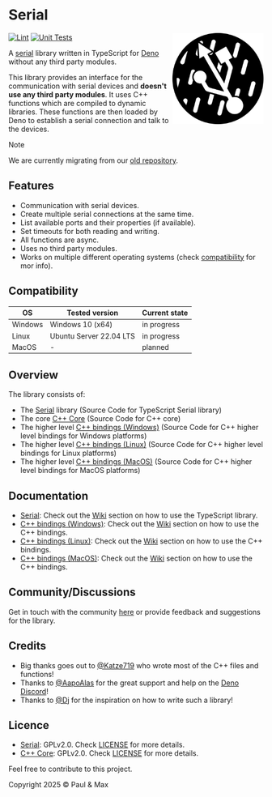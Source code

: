 # Serial

<a href="https://deno.land"><img align="right" src="https://github.com/Serial-IO/.github/blob/main/assets/profile.svg" width="180px" alt="the serial port standing in the rain"></a>

[![Lint](https://github.com/Serial-IO/serial/actions/workflows/lint.yml/badge.svg)](https://github.com/Serial-IO/serial/actions/workflows/lint.yml)
[![Unit Tests](https://github.com/Serial-IO/serial/actions/workflows/unit_tests.yml/badge.svg)](https://github.com/Serial-IO/serial/actions/workflows/unit_tests.yml)

A [serial](https://en.wikipedia.org/wiki/Serial_communication) library written in TypeScript for [Deno](https://deno.land) without any third party modules.

This library provides an interface for the communication with serial devices and **doesn't use any third party modules**. It uses C++ functions which are compiled to dynamic libraries. These functions are then loaded by Deno to establish a serial connection and talk to the devices.

> [!NOTE]
>
> We are currently migrating from our [old repository](https://github.com/TypeScriptPlayground/Serial).

## Features
- Communication with serial devices.
- Create multiple serial connections at the same time.
- List available ports and their properties (if available).
- Set timeouts for both reading and writing.
- All functions are async.
- Uses no third party modules.
- Works on multiple different operating systems (check [compatibility](#compatibility) for mor info).

## Compatibility
| OS      | Tested version          | Current state |
|---------|-------------------------|---------------|
| Windows | Windows 10 (x64)        | in progress   |
| Linux   | Ubuntu Server 22.04 LTS | in progress   |
| MacOS   | -                       | planned       |

## Overview
The library consists of:
- The [Serial](https://github.com/Serial-IO/serial) library (Source Code for TypeScript Serial library)
- The core [C++ Core](https://github.com/Serial-IO/cpp-core) (Source Code for C++ core)
- The higher level [C++ bindings (Windows)](https://github.com/Serial-IO/cpp-bindings-windows) (Source Code for C++ higher level bindings for Windows platforms)
- The higher level [C++ bindings (Linux)](https://github.com/Serial-IO/cpp-bindings-linux) (Source Code for C++ higher level bindings for Linux platforms)
- The higher level [C++ bindings (MacOS)](https://github.com/Serial-IO/cpp-bindings-macos) (Source Code for C++ higher level bindings for MacOS platforms)

## Documentation
- [Serial](https://github.com/Serial-IO/serial): Check out the [Wiki](https://github.com/Serial-IO/serial/wiki) section on how to use the TypeScript library.
- [C++ bindings (Windows)](https://github.com/Serial-IO/cpp-bindings-windows): Check out the [Wiki](https://github.com/Serial-IO/cpp-bindings-windows/wiki) section on how to use the C++ bindings.
- [C++ bindings (Linux)](https://github.com/Serial-IO/cpp-bindings-linux): Check out the [Wiki](https://github.com/Serial-IO/cpp-bindings-linux/wiki) section on how to use the C++ bindings.
- [C++ bindings (MacOS)](https://github.com/Serial-IO/cpp-bindings-macos): Check out the [Wiki](https://github.com/Serial-IO/cpp-bindings-macos/wiki) section on how to use the C++ bindings.

## Community/Discussions
Get in touch with the community [here](https://github.com/orgs/Serial-IO/discussions) or provide feedback and suggestions for the library.

## Credits
- Big thanks goes out to [@Katze719](https://github.com/Katze719) who wrote most of the C++ files and functions!
- Thanks to [@AapoAlas](https://github.com/aapoalas) for the great support and help on the [Deno Discord](https://discord.gg/deno)!
- Thanks to [@Dj](https://github.com/DjDeveloperr) for the inspiration on how to write such a library!

## Licence
- [Serial](https://github.com/Serial-IO/serial): GPLv2.0. Check [LICENSE](https://github.com/Serial-IO/serial/blob/main/LICENSE) for more details.
- [C++ Core](https://github.com/Serial-IO/cpp-core): GPLv2.0. Check [LICENSE](https://github.com/Serial-IO/cpp-core/blob/main/LICENSE) for more details.

Feel free to contribute to this project.

Copyright 2025 © Paul & Max
